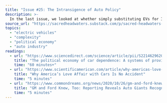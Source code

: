 ```yaml
---
title: "Issue #25: The Intransigence of Auto Policy"
description: >-
  In the last issue, we looked at whether simply substituting EVs for ICEs in our existing system could meet emissions goals. The short answer? It can't. So why is that our current trajectory?
source_url: "https://sacredheadwaters.substack.com/p/sacred-headwaters-25-the-intransigence"
topics:
  - "electric vehicles"
  - "complexity"
  - "political economy"
  - "auto industry"
readings:
  - url: "https://www.sciencedirect.com/science/article/pii/S2214629620300633"
    title: "The political economy of car dependence: A systems of provision approach"
    time: "60 minutes+"
  - url: "https://www.scientificamerican.com/article/why-americas-love-affair-cars-no-accident/"
    title: "Why America’s Love Affair with Cars Is No Accident"
    time: "5 minutes"
  - url: "https://www.commondreams.org/news/2020/10/26/gm-and-ford-knew-too-reporting-reveals-auto-giants-recognized-looming-climate-crisis"
    title: "GM and Ford Knew, Too: Reporting Reveals Auto Giants Recognized Looming Climate Crisis in 1960s—and Helped Bury Reality"
    time: "5 minutes"
---
```

